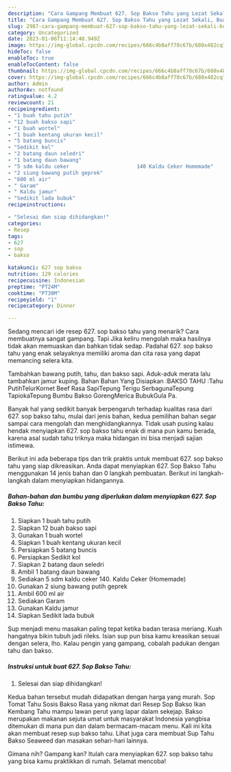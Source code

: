 ```yaml
---
description: "Cara Gampang Membuat 627. Sop Bakso Tahu yang Lezat Sekali, Buat Buka Puasa Enak Banget"
title: "Cara Gampang Membuat 627. Sop Bakso Tahu yang Lezat Sekali, Buat Buka Puasa Enak Banget"
slug: 2987-cara-gampang-membuat-627-sop-bakso-tahu-yang-lezat-sekali-buat-buka-puasa-enak-banget
category: Uncategorized
date: 2023-01-06T11:14:40.949Z
image: https://img-global.cpcdn.com/recipes/666c4b8aff70c67b/680x482cq70/627-sop-bakso-tahu-foto-resep-utama.jpg
hideToc: false
enableToc: true
enableTocContent: false
thumbnail: https://img-global.cpcdn.com/recipes/666c4b8aff70c67b/680x482cq70/627-sop-bakso-tahu-foto-resep-utama.jpg
cover: https://img-global.cpcdn.com/recipes/666c4b8aff70c67b/680x482cq70/627-sop-bakso-tahu-foto-resep-utama.jpg
author: Admin
authorAv: notfound
ratingvalue: 4.2
reviewcount: 21
recipeingredient:
- "1 buah tahu putih"
- "12 buah bakso sapi"
- "1 buah wortel"
- "1 buah kentang ukuran kecil"
- "5 batang buncis"
- "Sedikit kol"
- "2 batang daun seledri"
- "1 batang daun bawang"
- "5 sdm kaldu ceker                      140 Kaldu Ceker Homemade"
- "2 siung bawang putih geprek"
- "600 ml air"
- " Garam"
- " Kaldu jamur"
- "Sedikit lada bubuk"
recipeinstructions:

- "Selesai dan siap dihidangkan!"
categories:
- Resep
tags:
- 627
- sop
- bakso

katakunci: 627 sop bakso 
nutrition: 129 calories
recipecuisine: Indonesian
preptime: "PT24M"
cooktime: "PT30M"
recipeyield: "1"
recipecategory: Dinner

---
```



Sedang mencari ide resep 627. sop bakso tahu yang menarik? Cara membuatnya sangat gampang. Tapi Jika keliru mengolah maka hasilnya tidak akan memuaskan dan bahkan tidak sedap. Padahal 627. sop bakso tahu yang enak selayaknya memiliki aroma dan cita rasa yang dapat memancing selera kita.


Tambahkan bawang putih, tahu, dan bakso sapi. Aduk-aduk merata lalu tambahkan jamur kuping. Bahan Bahan Yang Disiapkan :BAKSO TAHU :Tahu PutihTelurKornet Beef Rasa SapiTepung Terigu SerbagunaTepung TapiokaTepung Bumbu Bakso GorengMerica BubukGula Pa.

Banyak hal yang sedikit banyak berpengaruh terhadap kualitas rasa dari 627. sop bakso tahu, mulai dari jenis bahan, kedua pemilihan bahan segar sampai cara mengolah dan menghidangkannya. Tidak usah pusing kalau hendak menyiapkan 627. sop bakso tahu enak di mana pun kamu berada, karena asal sudah tahu triknya maka hidangan ini bisa menjadi sajian istimewa.


Berikut ini ada beberapa tips dan trik praktis untuk membuat 627. sop bakso tahu yang siap dikreasikan. Anda dapat menyiapkan 627. Sop Bakso Tahu menggunakan 14 jenis bahan dan 0 langkah pembuatan. Berikut ini langkah-langkah dalam menyiapkan hidangannya.

<!--inarticleads1-->

##### Bahan-bahan dan bumbu yang diperlukan dalam menyiapkan 627. Sop Bakso Tahu:

1. Siapkan 1 buah tahu putih
1. Siapkan 12 buah bakso sapi
1. Gunakan 1 buah wortel
1. Siapkan 1 buah kentang ukuran kecil
1. Persiapkan 5 batang buncis
1. Persiapkan Sedikit kol
1. Siapkan 2 batang daun seledri
1. Ambil 1 batang daun bawang
1. Sediakan 5 sdm kaldu ceker                      140. Kaldu Ceker (Homemade)
1. Gunakan 2 siung bawang putih geprek
1. Ambil 600 ml air
1. Sediakan  Garam
1. Gunakan  Kaldu jamur
1. Siapkan Sedikit lada bubuk


Sup menjadi menu masakan paling tepat ketika badan terasa meriang. Kuah hangatnya bikin tubuh jadi rileks. Isian sup pun bisa kamu kreasikan sesuai dengan selera, lho. Kalau pengin yang gampang, cobalah padukan dengan tahu dan bakso. 

<!--inarticleads2-->

##### Instruksi untuk buat 627. Sop Bakso Tahu:


1. Selesai dan siap dihidangkan!

Kedua bahan tersebut mudah didapatkan dengan harga yang murah. Sop Tomat Tahu Sosis Bakso Rasa yang nikmat dari Resep Sop Bakso Ikan Kembang Tahu mampu lawan perut yang lapar dalam sekejap. Bakso merupakan makanan sejuta umat untuk masyarakat Indonesia yangbisa ditemukan di mana pun dan dalam bermacam-macam menu. Kali ini kita akan membuat resep sup bakso tahu. Lihat juga cara membuat Sup Tahu Bakso Seaweed dan masakan sehari-hari lainnya. 

Gimana nih? Gampang kan? Itulah cara menyiapkan 627. sop bakso tahu yang bisa kamu praktikkan di rumah. Selamat mencoba!
